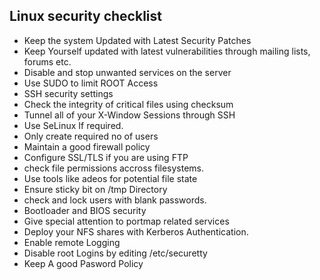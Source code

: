 ## Linux security checklist

- Keep the system Updated with Latest Security Patches
- Keep Yourself updated with latest vulnerabilities through mailing lists, forums etc.
- Disable and stop unwanted services on the server
- Use SUDO to limit ROOT Access
- SSH security settings
- Check the integrity of critical files using checksum
- Tunnel all of your X-Window Sessions through SSH
- Use SeLinux If required.
- Only create required no of users
- Maintain a good firewall policy
- Configure SSL/TLS if you are using FTP
- check file permissions accross filesystems.
- Use tools like adeos for potential file state
- Ensure sticky bit on /tmp Directory
- check and lock users with blank passwords.
- Bootloader and BIOS security
- Give special attention to portmap related services
- Deploy your NFS shares with Kerberos Authentication.
- Enable remote Logging
- Disable root Logins by editing /etc/securetty
- Keep A good Pasword Policy
